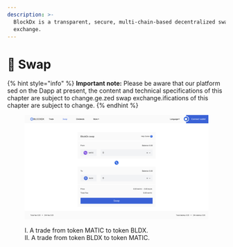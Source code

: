 ```yaml
---
description: >-
  BlockDx is a transparent, secure, multi-chain-based decentralized swap
  exchange.
---
```


# 🧲 Swap

{% hint style="info" %}
**Important note:** Please be aware that our platform sed on the Dapp at present, the content and technical specifications of this chapter are subject to change.ge.zed swap exchange.ifications of this chapter are subject to change.
{% endhint %}

<figure><img src="../.gitbook/assets/截屏2022-12-20 04.39.14 (1).png" alt=""><figcaption><p>I.  A trade from token MATIC to token BLDX.<br>II. A trade from token BLDX to token MATIC.</p></figcaption></figure>
